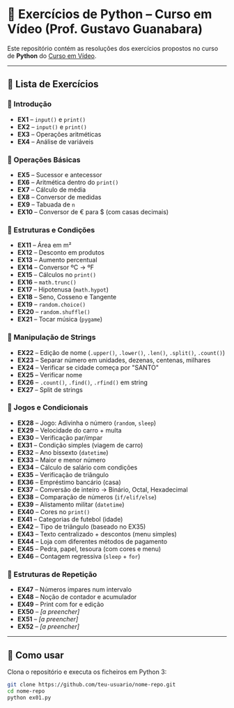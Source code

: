 # 📘 Exercícios de Python – Curso em Vídeo (Prof. Gustavo Guanabara)

Este repositório contém as resoluções dos exercícios propostos no curso de **Python** do [Curso em Vídeo](https://www.cursoemvideo.com/).

---

## 📝 Lista de Exercícios

### 🔹 Introdução
- **EX1** – `input()` e `print()`
- **EX2** – `input()` e `print()`
- **EX3** – Operações aritméticas
- **EX4** – Análise de variáveis

### 🔹 Operações Básicas
- **EX5** – Sucessor e antecessor  
- **EX6** – Aritmética dentro do `print()`  
- **EX7** – Cálculo de média  
- **EX8** – Conversor de medidas  
- **EX9** – Tabuada de `n`  
- **EX10** – Conversor de € para $ (com casas decimais)  

### 🔹 Estruturas e Condições
- **EX11** – Área em m²  
- **EX12** – Desconto em produtos  
- **EX13** – Aumento percentual  
- **EX14** – Conversor ºC → ºF  
- **EX15** – Cálculos no `print()`  
- **EX16** – `math.trunc()`  
- **EX17** – Hipotenusa (`math.hypot`)  
- **EX18** – Seno, Cosseno e Tangente  
- **EX19** – `random.choice()`  
- **EX20** – `random.shuffle()`  
- **EX21** – Tocar música (`pygame`)  

### 🔹 Manipulação de Strings
- **EX22** – Edição de nome (`.upper()`, `.lower()`, `.len()`, `.split()`, `.count()`)  
- **EX23** – Separar número em unidades, dezenas, centenas, milhares  
- **EX24** – Verificar se cidade começa por "SANTO"  
- **EX25** – Verificar nome  
- **EX26** – `.count()`, `.find()`, `.rfind()` em string  
- **EX27** – Split de strings  

### 🔹 Jogos e Condicionais
- **EX28** – Jogo: Adivinha o número (`random`, `sleep`)  
- **EX29** – Velocidade do carro + multa  
- **EX30** – Verificação par/ímpar  
- **EX31** – Condição simples (viagem de carro)  
- **EX32** – Ano bissexto (`datetime`)  
- **EX33** – Maior e menor número  
- **EX34** – Cálculo de salário com condições  
- **EX35** – Verificação de triângulo  
- **EX36** – Empréstimo bancário (casa)  
- **EX37** – Conversão de inteiro → Binário, Octal, Hexadecimal  
- **EX38** – Comparação de números (`if/elif/else`)  
- **EX39** – Alistamento militar (`datetime`)  
- **EX40** – Cores no `print()`  
- **EX41** – Categorias de futebol (idade)  
- **EX42** – Tipo de triângulo (baseado no EX35)  
- **EX43** – Texto centralizado + descontos (menu simples)  
- **EX44** – Loja com diferentes métodos de pagamento  
- **EX45** – Pedra, papel, tesoura (com cores e menu)  
- **EX46** – Contagem regressiva (`sleep` + `for`)  

### 🔹 Estruturas de Repetição
- **EX47** – Números ímpares num intervalo  
- **EX48** – Noção de contador e acumulador
- **EX49** – Print com for e edição
- **EX50** – *[a preencher]*  
- **EX51** – *[a preencher]*  
- **EX52** – *[a preencher]*  

---

## 🚀 Como usar
Clona o repositório e executa os ficheiros em Python 3:

```bash
git clone https://github.com/teu-usuario/nome-repo.git
cd nome-repo
python ex01.py

